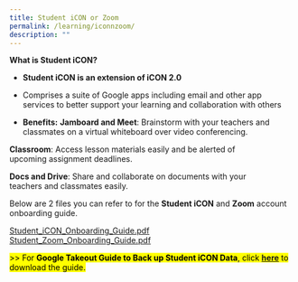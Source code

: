 ```yaml
---
title: Student iCON or Zoom
permalink: /learning/iconnzoom/
description: ""
---
```

**What is Student iCON?**

* **Student iCON is an extension of iCON 2.0**
* Comprises a suite of Google apps including email and other app services to better support your learning and collaboration with others

* **Benefits:** 
**Jamboard and Meet**: Brainstorm with your teachers and classmates on a virtual whiteboard over video conferencing.

**Classroom**: Access lesson materials easily and be alerted of upcoming assignment deadlines.

**Docs and Drive**: Share and collaborate on documents with your teachers and classmates easily.

Below are 2 files you can refer to for the **Student iCON** and **Zoom** account onboarding guide.

[Student_iCON_Onboarding_Guide.pdf](/files/Student_iCON_Onboarding_Guide.pdf)<br>
[Student_Zoom_Onboarding_Guide.pdf](/files/Student_Zoom_Onboarding_Guide.pdf)

<mark> >> For **Google Takeout Guide to Back up Student iCON Data**, click **[here](/files/For_Student_Google_Takeout_Guide_for_Student_iCON_2023.pdf)** to download the guide. </mark>